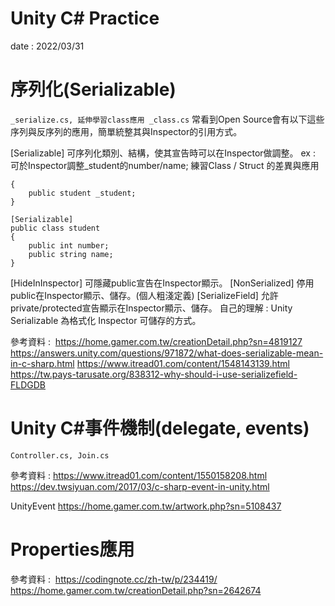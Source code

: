 # Unity C# Practice
date : 2022/03/31

# 序列化(Serializable)
`_serialize.cs, 延伸學習class應用 _class.cs`
常看到Open Source會有以下這些序列與反序列的應用，簡單統整其與Inspector的引用方式。

[Serializable] 可序列化類別、結構，使其宣告時可以在Inspector做調整。
ex : 可於Inspector調整_student的number/name; 練習Class / Struct 的差異與應用
```public class Main : MonoBehaviour
{
    public student _student;
}

[Serializable]
public class student
{
    public int number;    
    public string name;
}
```
[HideInInspector] 可隱藏public宣告在Inspector顯示。
[NonSerialized] 停用public在Inspector顯示、儲存。(個人粗淺定義)
[SerializeField] 允許private/protected宣告顯示在Inspector顯示、儲存。
自己的理解 : Unity Serializable 為格式化 Inspector 可儲存的方式。

參考資料 : 
https://home.gamer.com.tw/creationDetail.php?sn=4819127
https://answers.unity.com/questions/971872/what-does-serializable-mean-in-c-sharp.html
https://www.itread01.com/content/1548143139.html
https://tw.pays-tarusate.org/838312-why-should-i-use-serializefield-FLDGDB

# Unity C#事件機制(delegate, events)
`Controller.cs, Join.cs`

參考資料 :
https://www.itread01.com/content/1550158208.html
https://dev.twsiyuan.com/2017/03/c-sharp-event-in-unity.html

UnityEvent
https://home.gamer.com.tw/artwork.php?sn=5108437

# Properties應用
參考資料 : 
https://codingnote.cc/zh-tw/p/234419/
https://home.gamer.com.tw/creationDetail.php?sn=2642674
